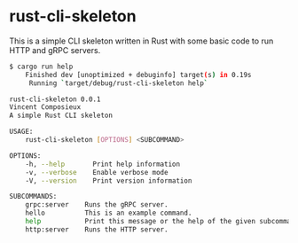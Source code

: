 rust-cli-skeleton
===================

This is a simple CLI skeleton written in Rust with some basic code to run HTTP and gRPC servers.

```bash
$ cargo run help
    Finished dev [unoptimized + debuginfo] target(s) in 0.19s
     Running `target/debug/rust-cli-skeleton help`

rust-cli-skeleton 0.0.1
Vincent Composieux
A simple Rust CLI skeleton

USAGE:
    rust-cli-skeleton [OPTIONS] <SUBCOMMAND>

OPTIONS:
    -h, --help       Print help information
    -v, --verbose    Enable verbose mode
    -V, --version    Print version information

SUBCOMMANDS:
    grpc:server    Runs the gRPC server.
    hello          This is an example command.
    help           Print this message or the help of the given subcommand(s)
    http:server    Runs the HTTP server.
```
